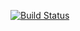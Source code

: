 [![Build Status](https://app.travis-ci.com/Victor-M-Giraldo/SSW567-API.svg?branch=main)](https://app.travis-ci.com/Victor-M-Giraldo/SSW567-API)